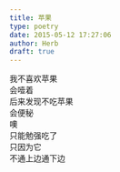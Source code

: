 ```yaml
---  
title: 苹果  
type: poetry  
date: 2015-05-12 17:27:06  
author: Herb  
draft: true
---  
```

我不喜欢苹果  
会噎着  
后来发现不吃苹果  
会便秘  
噢  
只能勉强吃了  
只因为它  
不通上边通下边